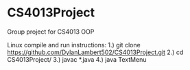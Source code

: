 # CS4013Project
Group project for CS4013 OOP

Linux compile and run instructions:
1.) git clone https://github.com/DylanLambert502/CS4013Project.git
2.) cd CS4013Project/
3.) javac *.java
4.) java TextMenu 
